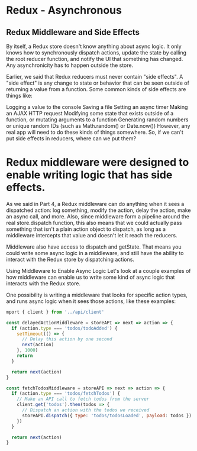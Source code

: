 # Redux - Asynchronous





## **Redux Middleware and Side Effects**
By itself, a Redux store doesn't know anything about async logic. It only knows how to synchronously dispatch actions, update the state by calling the root reducer function, and notify the UI that something has changed. Any asynchronicity has to happen outside the store.

Earlier, we said that Redux reducers must never contain "side effects". A "side effect" is any change to state or behavior that can be seen outside of returning a value from a function. Some common kinds of side effects are things like:

Logging a value to the console
Saving a file
Setting an async timer
Making an AJAX HTTP request
Modifying some state that exists outside of a function, or mutating arguments to a function
Generating random numbers or unique random IDs (such as Math.random() or Date.now())
However, any real app will need to do these kinds of things somewhere. So, if we can't put side effects in reducers, where can we put them?

# **Redux middleware were designed to enable writing logic that has side effects.**

As we said in Part 4, a Redux middleware can do anything when it sees a dispatched action: log something, modify the action, delay the action, make an async call, and more. Also, since middleware form a pipeline around the real store.dispatch function, this also means that we could actually pass something that isn't a plain action object to dispatch, as long as a middleware intercepts that value and doesn't let it reach the reducers.

Middleware also have access to dispatch and getState. That means you could write some async logic in a middleware, and still have the ability to interact with the Redux store by dispatching actions.

Using Middleware to Enable Async Logic
Let's look at a couple examples of how middleware can enable us to write some kind of async logic that interacts with the Redux store.

One possibility is writing a middleware that looks for specific action types, and runs async logic when it sees those actions, like these examples:


```javascript
mport { client } from '../api/client'

const delayedActionMiddleware = storeAPI => next => action => {
  if (action.type === 'todos/todoAdded') {
    setTimeout(() => {
      // Delay this action by one second
      next(action)
    }, 1000)
    return
  }

  return next(action)
}

const fetchTodosMiddleware = storeAPI => next => action => {
  if (action.type === 'todos/fetchTodos') {
    // Make an API call to fetch todos from the server
    client.get('todos').then(todos => {
      // Dispatch an action with the todos we received
      storeAPI.dispatch({ type: 'todos/todosLoaded', payload: todos })
    })
  }

  return next(action)
}

```

